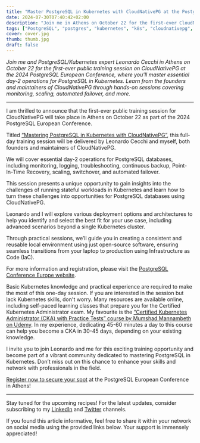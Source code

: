 ```yaml
---
title: "Master PostgreSQL in Kubernetes with CloudNativePG at the PostgreSQL European Conference"
date: 2024-07-30T07:40:42+02:00
description: "Join me in Athens on October 22 for the first-ever CloudNativePG training session at the 2024 PostgreSQL European Conference, led by its founders to master PostgreSQL operations in Kubernetes."
tags: ["PostgreSQL", "postgres", "kubernetes", "k8s", "cloudnativepg", "postgresql", "postgres", "DoK", "data on kubernetes", "CNPG", "training", "learning", "pgconf", "course", "class"]
cover: cover.jpg
thumb: thumb.jpg
draft: false
---
```


_Join me and PostgreSQL/Kubernetes expert Leonardo Cecchi in Athens on October
22 for the first-ever public training session on CloudNativePG at the 2024
PostgreSQL European Conference, where you'll master essential day-2 operations
for PostgreSQL in Kubernetes. Learn from the founders and maintainers of
CloudNativePG through hands-on sessions covering monitoring, scaling, automated
failover, and more._

<!--more-->

---

I am thrilled to announce that the first-ever public training session for
CloudNativePG will take place in Athens on October 22 as part of the 2024
PostgreSQL European Conference.

Titled [“Mastering PostgreSQL in Kubernetes with CloudNativePG”](https://www.postgresql.eu/events/pgconfeu2024/schedule/session/5998-mastering-postgresql-in-kubernetes-with-cloudnativepg/),
this full-day training session will be delivered by Leonardo Cecchi and myself,
both founders and maintainers of CloudNativePG.

We will cover essential day-2 operations for PostgreSQL databases, including
monitoring, logging, troubleshooting, continuous backup, Point-In-Time
Recovery, scaling, switchover, and automated failover.

This session presents a unique opportunity to gain insights into the challenges
of running stateful workloads in Kubernetes and learn how to turn these
challenges into opportunities for PostgreSQL databases using CloudNativePG.

Leonardo and I will explore various deployment options and architectures to
help you identify and select the best fit for your use case, including advanced
scenarios beyond a single Kubernetes cluster.

Through practical sessions, we’ll guide you in creating a consistent and
reusable local environment using just open-source software, ensuring seamless
transitions from your laptop to production using Infrastructure as Code (IaC).

For more information and registration, please visit the [PostgreSQL Conference Europe website](https://2024.pgconf.eu/).

Basic Kubernetes knowledge and practical experience are required to make the
most of this one-day session. If you are interested in the session but lack
Kubernetes skills, don't worry. Many resources are available online, including
self-paced learning classes that prepare you for the Certified Kubernetes
Administrator exam. My favourite is the [“Certified Kubernetes Administrator
(CKA) with Practice Tests” course by Mumshad Mannambeth on
Udemy](https://www.udemy.com/course/certified-kubernetes-administrator-with-practice-tests/?couponCode=2021PM20).
In my experience, dedicating 45-60 minutes a day to this course can help you
become a CKA in 30-45 days, depending on your existing knowledge.

I invite you to join Leonardo and me for this exciting training opportunity and
become part of a vibrant community dedicated to mastering PostgreSQL in
Kubernetes. Don’t miss out on this chance to enhance your skills and network
with professionals in the field.

[Register now to secure your spot](https://2024.pgconf.eu/registration/)
at the PostgreSQL European Conference in Athens!


---

Stay tuned for the upcoming recipes! For the latest updates, consider
subscribing to my [LinkedIn](https://www.linkedin.com/in/gbartolini/) and
[Twitter](https://twitter.com/_GBartolini_) channels.

If you found this article informative, feel free to share it within your
network on social media using the provided links below. Your support is
immensely appreciated!
